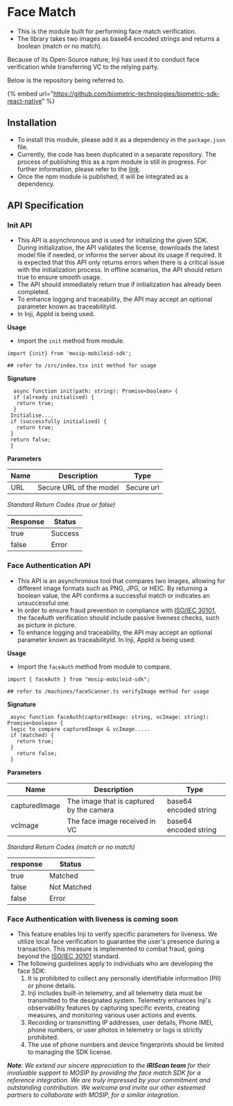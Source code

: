 # Face Match

* This is the module built for performing face match verification.
* The library takes two images as base64 encoded strings and returns a boolean (match or no match).

Because of its Open-Source nature, Inji has used it to conduct face verification while transferring VC to the relying party.&#x20;

Below is the repository being referred to.

{% embed url="https://github.com/biometric-technologies/biometric-sdk-react-native" %}

## Installation

* To install this module, please add it as a dependency in the `package.json` file.
* &#x20;Currently, the code has been duplicated in a separate repository. The process of publishing this as a npm module is still in progress. For further information, please refer to the [link](https://github.com/mosip/mosip-mobileid-sdk/tree/IrisScan).&#x20;
* Once the npm module is published, it will be integrated as a dependency.

## API Specification

### Init API

* This API is asynchronous and is used for initializing the given SDK. During initialization, the API validates the license, downloads the latest model file if needed, or informs the server about its usage if required. It is expected that this API only returns errors when there is a critical issue with the initialization process. In offline scenarios, the API should return true to ensure smooth usage.
* The API should immediately return true if initialization has already been completed.
* To enhance logging and traceability, the API may accept an optional parameter known as traceabilityId.
* &#x20;In Inji, AppId is being used.

**Usage**

* Import the `init` method from module.

```
import {init} from 'mosip-mobileid-sdk';

## refer to /src/index.tsx init method for usage
```

**Signature**

```
  async function init(path: string): Promise<boolean> {
  if (already initialised) {
   return true;
  }
 Initialise....
 if (successfully initialised) {
   return true;
 }
 return false;
 }
```

**Parameters**

| **Name** | **Description**         | **Type**   |
| -------- | ----------------------- | ---------- |
| URL      | Secure URL of the model | Secure url |

_Standard Return Codes (true or false)_

| **Response** | **Status** |
| ------------ | ---------- |
| true         | Success    |
| false        | Error      |

### Face Authentication API

* This API is an asynchronous tool that compares two images, allowing for different image formats such as PNG, JPG, or HEIC. By returning a boolean value, the API confirms a successful match or indicates an unsuccessful one.
* In order to ensure fraud prevention in compliance with [ISO/IEC 30101](https://www.iso.org/standard/83828.html), the faceAuth verification should include passive liveness checks, such as picture in picture.
* To enhance logging and traceability, the API may accept an optional parameter known as traceabilityId. In Inji, AppId is being used.

**Usage**

* Import the `faceAuth` method from module to compare.

```
import { faceAuth } from "mosip-mobileid-sdk";

## refer to /machines/faceScanner.ts verifyImage method for usage
```

**Signature**

```
 async function faceAuth(capturedImage: string, vcImage: string): Promise<boolean> {
 logic to compare capturedImage & vcImage.....
 if (matched) {
   return true;
 }
   return false;
 }
```

**Parameters**

| **Name**      | **Description**                          | **Type**              |
| ------------- | ---------------------------------------- | --------------------- |
| capturedImage | The image that is captured by the camera | base64 encoded string |
| vcImage       | The face image received in VC            | base64 encoded string |

_Standard Return Codes (match or no match)_

| **response** | **Status**  |
| ------------ | ----------- |
| true         | Matched     |
| false        | Not Matched |
| false        | Error       |

### Face Authentication with liveness is coming soon

* This feature enables Inji to verify specific parameters for liveness. We utilize local face verification to guarantee the user's presence during a transaction. This measure is implemented to combat fraud, going beyond the [ISO/IEC 30101](https://www.iso.org/standard/83828.html) standard.
* The following guidelines apply to individuals who are developing the face SDK:
  1. It is prohibited to collect any personally identifiable information (PII) or phone details.
  2. Inji includes built-in telemetry, and all telemetry data must be transmitted to the designated system. Telemetry enhances Inji's observability features by capturing specific events, creating measures, and monitoring various user actions and events.
  3. Recording or transmitting IP addresses, user details, Phone IMEI, phone numbers, or user photos in telemetry or logs is strictly prohibited.
  4. The use of phone numbers and device fingerprints should be limited to managing the SDK license.

_**Note**: We extend our sincere appreciation to the **IRIScan team** for their invaluable support to MOSIP by providing the face match SDK for a reference integration. We are truly impressed by your commitment and outstanding contribution. We welcome and invite our other esteemed partners to collaborate with MOSIP, for a similar integration._
